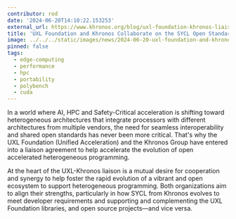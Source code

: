 ```yaml
---
contributor: rod
date: '2024-06-20T14:10:22.153253'
external_url: https://www.khronos.org/blog/uxl-foundation-khronos-liaison-on-the-sycl-and-safety-critical-systems
title: 'UXL Foundation and Khronos Collaborate on the SYCL Open Standard for C++ Programming'
image: ../../../static/images/news/2024-06-20-uxl-foundation-and-khronos-collaborate-on-the-sycl-open-standard-for-c-programming.webp
pinned: false
tags:
  - edge-computing
  - performance
  - hpc
  - portability
  - polybench
  - cuda
---
```


In a world where AI, HPC and Safety-Critical acceleration is shifting toward heterogeneous architectures that
integrate processors with different architectures from multiple vendors, the need for seamless interoperability and
shared open standards has never been more critical. That's why the UXL Foundation (Unified Acceleration) and the
Khronos Group have entered into a liaison agreement to help accelerate the evolution of open accelerated
heterogeneous programming.

At the heart of the UXL-Khronos liaison is a mutual desire for cooperation and synergy to help foster the rapid
evolution of a vibrant and open ecosystem to support heterogeneous programming. Both organizations aim to align
their strengths, particularly in how SYCL from Khronos evolves to meet developer requirements and supporting
and complementing the UXL Foundation libraries, and open source projects—and vice versa.
